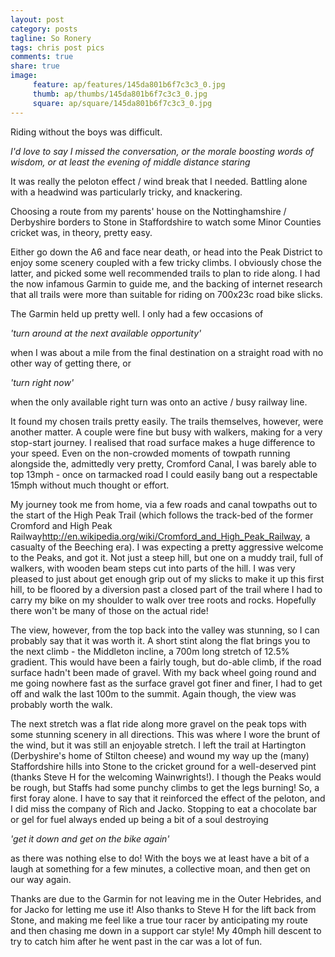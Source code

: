 ```yaml
---
layout: post
category: posts
tagline: So Ronery
tags: chris post pics
comments: true
share: true
image: 
     feature: ap/features/145da801b6f7c3c3_0.jpg
     thumb: ap/thumbs/145da801b6f7c3c3_0.jpg
     square: ap/square/145da801b6f7c3c3_0.jpg
---
```

Riding without the boys was difficult.

*I'd love to say I missed the conversation, or the morale boosting words of wisdom, or at least the evening of middle distance staring*

It was really the peloton effect / wind break that I needed.  Battling alone with a headwind was particularly tricky, and knackering.

Choosing a route from my parents' house on the Nottinghamshire / Derbyshire borders to Stone in Staffordshire to watch some Minor Counties cricket was, in theory, pretty easy.

Either go down the A6 and face near death, or head into the Peak District to enjoy some scenery coupled with a few tricky climbs.  I obviously chose the latter, and picked some well recommended trails to plan to ride along.  I had the now infamous Garmin to guide me, and the backing of internet research that all trails were more than suitable for riding on 700x23c road bike slicks.

The Garmin held up pretty well.  I only had a few occasions of

*'turn around at the next available opportunity'*

when I was about a mile from the final destination on a straight road with no other way of getting there, or

*'turn right now'*

when the only available right turn was onto an active / busy railway line.

It found my chosen trails pretty easily.  The trails themselves, however, were another matter.  A couple were fine but busy with walkers, making for a very stop-start journey.  I realised that road surface makes a huge difference to your speed.  Even on the non-crowded moments of towpath running alongside the, admittedly very pretty, Cromford Canal, I was barely able to top 13mph - once on tarmacked road I could easily bang out a respectable 15mph without much thought or effort.

My journey took me from home, via a few roads and canal towpaths out to the start of the High Peak Trail (which follows the track-bed of the former Cromford and High Peak Railway<http://en.wikipedia.org/wiki/Cromford_and_High_Peak_Railway>, a casualty of the Beeching era).  I was expecting a pretty aggressive welcome to the Peaks, and got it.  Not just a steep hill, but one on a muddy trail, full of walkers, with wooden beam steps cut into parts of the hill.  I was very pleased to just about get enough grip out of my slicks to make it up this first hill, to be floored by a diversion past a closed part of the trail where I had to carry my bike on my shoulder to walk over tree roots and rocks.  Hopefully there won't be many of those on the actual ride!

The view, however, from the top back into the valley was stunning, so I can probably say that it was worth it.  A short stint along the flat brings you to the next climb - the Middleton incline, a 700m long stretch of 12.5% gradient.  This would have been a fairly tough, but do-able climb, if the road surface hadn't been made of gravel.  With my back wheel going round and me going nowhere fast as the surface gravel got finer and finer, I had to get off and walk the last 100m to the summit.  Again though, the view was probably worth the walk.

The next stretch was a flat ride along more gravel on the peak tops with some stunning scenery in all directions.  This was where I wore the brunt of the wind, but it was still an enjoyable stretch.  I left the trail at Hartington (Derbyshire's home of Stilton cheese) and wound my way up the (many) Staffordshire hills into Stone to the cricket ground for a well-deserved pint (thanks Steve H for the welcoming Wainwrights!).  I though the Peaks would be rough, but Staffs had some punchy climbs to get the legs burning!
So, a first foray alone.  I have to say that it reinforced the effect of the peloton, and I did miss the company of Rich and Jacko.  Stopping to eat a chocolate bar or gel for fuel always ended up being a bit of a soul destroying

*'get it down and get on the bike again'*

as there was nothing else to do!  With the boys we at least have a bit of a laugh at something for a few minutes, a collective moan, and then get on our way again.

Thanks are due to the Garmin for not leaving me in the Outer Hebrides, and for Jacko for letting me use it!  Also thanks to Steve H for the lift back from Stone, and making me feel like a true tour racer by anticipating my route and then chasing me down in a support car style!  My 40mph hill descent to try to catch him after he went past in the car was a lot of fun.
